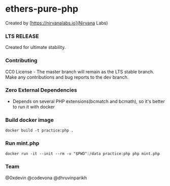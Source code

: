 # ethers-pure-php
Created by [https://nirvanalabs.io](Nirvana Labs)

### LTS RELEASE
Created for ultimate stability.

### Contributing
CC0 License - The master branch will remain as the LTS stable branch. Make any contributions and bug reports to the dev branch.

### Zero External Dependencies
- Depends on several PHP extensions(bcmatch and bcmath), so it's better to run it with docker

### Build docker image
```shell
docker build -t practice:php .
```

### Run mint.php
```shell
docker run -it --init --rm -v "$PWD":/data practice:php php mint.php
```

### Team
@0xdevin
@codevona
@dhruvinparikh
